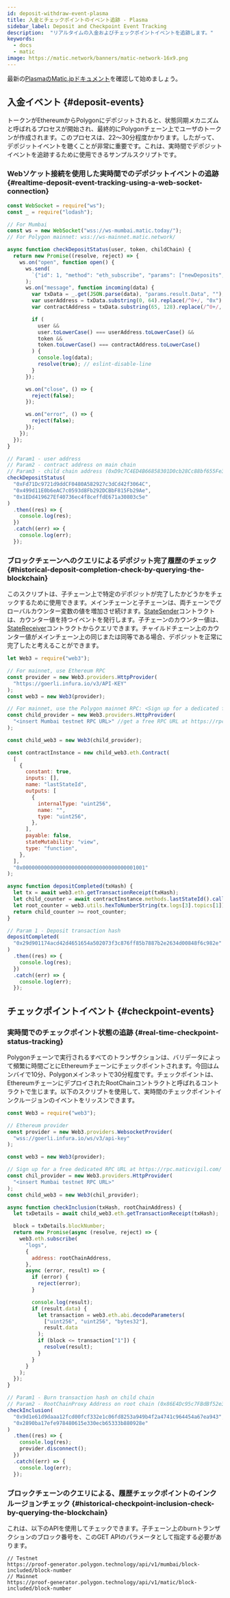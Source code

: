 ```yaml
---
id: deposit-withdraw-event-plasma
title: 入金とチェックポイントのイベント追跡 - Plasma
sidebar_label: Deposit and Checkpoint Event Tracking
description:  "リアルタイムの入金およびチェックポイントイベントを追跡します。"
keywords:
  - docs
  - matic
image: https://matic.network/banners/matic-network-16x9.png
---
```


最新の[PlasmaのMatic.jpドキュメント](https://maticnetwork.github.io/matic.js/docs/plasma/)を確認して始めましょう。

## 入金イベント {#deposit-events}

トークンがEthereumからPolygonにデポジットされると、状態同期メカニズムと呼ばれるプロセスが開始され、最終的にPolygonチェーン上でユーザのトークンが作成されます。このプロセスは、22〜30分程度かかります。したがって、デポジットイベントを聴くことが非常に重要です。これは、実時間でデポジットイベントを追跡するために使用できるサンプルスクリプトです。

### Webソケット接続を使用した実時間でのデポジットイベントの追跡 {#realtime-deposit-event-tracking-using-a-web-socket-connection}

```jsx
const WebSocket = require("ws");
const _ = require("lodash");

// For Mumbai
const ws = new WebSocket("wss://ws-mumbai.matic.today/");
// For Polygon mainnet: wss://ws-mainnet.matic.network/

async function checkDepositStatus(user, token, childChain) {
  return new Promise((resolve, reject) => {
    ws.on("open", function open() {
      ws.send(
        `{"id": 1, "method": "eth_subscribe", "params": ["newDeposits", {"Contract": "${childChain}"}]}`
      );
      ws.on("message", function incoming(data) {
        var txData = _.get(JSON.parse(data), "params.result.Data", "");
        var userAddress = txData.substring(0, 64).replace(/^0+/, "0x");
        var contractAddress = txData.substring(65, 128).replace(/^0+/, "0x");

        if (
          user &&
          user.toLowerCase() === userAddress.toLowerCase() &&
          token &&
          token.toLowerCase() === contractAddress.toLowerCase()
        ) {
          console.log(data);
          resolve(true); // eslint-disable-line
        }
      });

      ws.on("close", () => {
        reject(false);
      });

      ws.on("error", () => {
        reject(false);
      });
    });
  });
}

// Param1 - user address
// Param2 - contract address on main chain
// Param3 - child chain address (0xD9c7C4ED4B66858301D0cb28Cc88bf655Fe34861 for mainnet)
checkDepositStatus(
  "0xFd71Dc9721d9ddCF0480A582927c3dCd42f3064C",
  "0x499d11E0b6eAC7c0593d8Fb292DCBbF815Fb29Ae",
  "0x1EDd419627Ef40736ec4f8ceffdE671a30803c5e"
)
  .then((res) => {
    console.log(res);
  })
  .catch((err) => {
    console.log(err);
  });
```

### ブロックチェーンへのクエリによるデポジット完了履歴のチェック {#historical-deposit-completion-check-by-querying-the-blockchain}

このスクリプトは、子チェーン上で特定のデポジットが完了したかどうかをチェックするために使用できます。メインチェーンと子チェーンは、両チェーンでグローバルカウンター変数の値を増加させ続けます。[StateSender](https://github.com/maticnetwork/contracts/blob/develop/contracts/root/stateSyncer/StateSender.sol#L38)コントラクトは、カウンター値を持つイベントを発行します。子チェーンのカウンター値は、[StateReceiver](https://github.com/maticnetwork/genesis-contracts/blob/master/contracts/StateReceiver.sol#L12)コントラクトからクエリできます。チャイルドチェーン上のカウンター値がメインチェーン上の同じまたは同等である場合、デポジットを正常に完了したと考えることができます。

```js
let Web3 = require("web3");

// For mainnet, use Ethereum RPC
const provider = new Web3.providers.HttpProvider(
  "https://goerli.infura.io/v3/API-KEY"
);
const web3 = new Web3(provider);

// For mainnet, use the Polygon mainnet RPC: <Sign up for a dedicated free RPC URL at https://rpc.maticvigil.com/ or other hosted node providers.>
const child_provider = new Web3.providers.HttpProvider(
  "<insert Mumbai testnet RPC URL>" //get a free RPC URL at https://rpc.maticvigil.com/ or other hosted node providers.
);

const child_web3 = new Web3(child_provider);

const contractInstance = new child_web3.eth.Contract(
  [
    {
      constant: true,
      inputs: [],
      name: "lastStateId",
      outputs: [
        {
          internalType: "uint256",
          name: "",
          type: "uint256",
        },
      ],
      payable: false,
      stateMutability: "view",
      type: "function",
    },
  ],
  "0x0000000000000000000000000000000000001001"
);

async function depositCompleted(txHash) {
  let tx = await web3.eth.getTransactionReceipt(txHash);
  let child_counter = await contractInstance.methods.lastStateId().call();
  let root_counter = web3.utils.hexToNumberString(tx.logs[3].topics[1]);
  return child_counter >= root_counter;
}

// Param 1 - Deposit transaction hash
depositCompleted(
  "0x29d901174acd42d4651654a502073f3c876ff85b7887b2e2634d00848f6c982e"
)
  .then((res) => {
    console.log(res);
  })
  .catch((err) => {
    console.log(err);
  });
```

## チェックポイントイベント {#checkpoint-events}

### 実時間でのチェックポイント状態の追跡 {#real-time-checkpoint-status-tracking}

Polygonチェーンで実行されるすべてのトランザクションは、バリデータによって頻繁に時間ごとにEthereumチェーンにチェックポイントされます。今回はムンバイで10分、Polygonメインネットで30分程度です。チェックポイントは、EthereumチェーンにデプロイされたRootChainコントラクトと呼ばれるコントラクトで生じます。以下のスクリプトを使用して、実時間のチェックポイントインクルージョンのイベントをリッスンできます。

```jsx
const Web3 = require("web3");

// Ethereum provider
const provider = new Web3.providers.WebsocketProvider(
  "wss://goerli.infura.io/ws/v3/api-key"
);

const web3 = new Web3(provider);

// Sign up for a free dedicated RPC URL at https://rpc.maticvigil.com/ or other hosted node providers.
const chil_provider = new Web3.providers.HttpProvider(
  "<insert Mumbai testnet RPC URL>"
);
const child_web3 = new Web3(chil_provider);

async function checkInclusion(txHash, rootChainAddress) {
  let txDetails = await child_web3.eth.getTransactionReceipt(txHash);

  block = txDetails.blockNumber;
  return new Promise(async (resolve, reject) => {
    web3.eth.subscribe(
      "logs",
      {
        address: rootChainAddress,
      },
      async (error, result) => {
        if (error) {
          reject(error);
        }

        console.log(result);
        if (result.data) {
          let transaction = web3.eth.abi.decodeParameters(
            ["uint256", "uint256", "bytes32"],
            result.data
          );
          if (block <= transaction["1"]) {
            resolve(result);
          }
        }
      }
    );
  });
}

// Param1 - Burn transaction hash on child chain
// Param2 - RootChainProxy Address on root chain (0x86E4Dc95c7FBdBf52e33D563BbDB00823894C287 for mainnet)
checkInclusion(
  "0x9d1e61d9daaa12fcd00fcf332e1c06fd8253a949b4f2a4741c964454a67ea943",
  "0x2890ba17efe978480615e330ecb65333b880928e"
)
  .then((res) => {
    console.log(res);
    provider.disconnect();
  })
  .catch((err) => {
    console.log(err);
  });
```

### ブロックチェーンのクエリによる、履歴チェックポイントのインクルージョンチェック {#historical-checkpoint-inclusion-check-by-querying-the-blockchain}

これは、以下のAPIを使用してチェックできます。子チェーン上のburnトランザクションのブロック番号を、このGET APIのパラメータとして指定する必要があります。

```
// Testnet
https://proof-generator.polygon.technology/api/v1/mumbai/block-included/block-number
// Mainnet
https://proof-generator.polygon.technology/api/v1/matic/block-included/block-number
```
